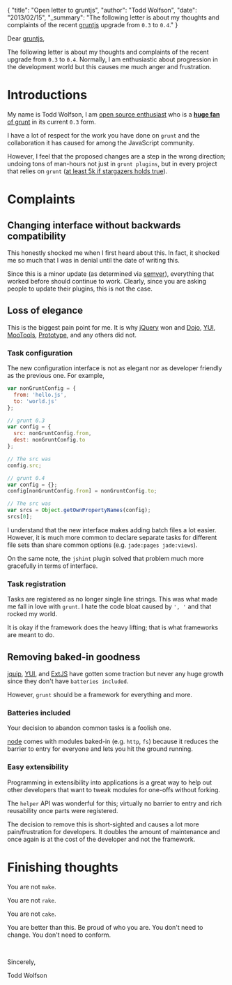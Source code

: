 {
  "title": "Open letter to gruntjs",
  "author": "Todd Wolfson",
  "date": "2013/02/15",
  "_summary": "The following letter is about my thoughts and complaints of the recent [gruntjs](http://gruntjs.com/) upgrade from `0.3` to `0.4`."
}

Dear [gruntjs][gruntjs],

The following letter is about my thoughts and complaints of the recent upgrade from `0.3` to `0.4`. Normally, I am enthusiastic about progression in the development world but this causes me much anger and frustration.

[gruntjs]: http://gruntjs.com/

# Introductions

My name is Todd Wolfson, I am [open source enthusiast][projects] who is a [**huge fan** of grunt][grunt-repos] in its current `0.3` form.

[projects]: http://twolfson.com/projects
[grunt-repos]: https://encrypted.google.com/search?q=grunt+twolfson&q=site:npmjs.org

I have a lot of respect for the work you have done on `grunt` and the collaboration it has caused for among the JavaScript community.

However, I feel that the proposed changes are a step in the wrong direction; undoing tons of man-hours not just in `grunt plugins`, but in every project that relies on `grunt` ([at least 5k if stargazers holds true][grunt-stars]).

[grunt-stars]: https://github.com/gruntjs/grunt/stargazers

# Complaints

## Changing interface without backwards compatibility

This honestly shocked me when I first heard about this. In fact, it shocked me so much that I was in denial until the date of writing this.

Since this is a minor update (as determined via [semver][semver]), everything that worked before should continue to work. Clearly, since you are asking people to update their plugins, this is not the case.

[semver]: http://semver.org/

## Loss of elegance
This is the biggest pain point for me. It is why [jQuery][jquery] won and [Dojo][dojo], [YUI][yui], [MooTools][mootools], [Prototype][prototype], and any others did not.

[jquery]: http://jquery.com/
[dojo]: http://dojotoolkit.org/
[yui]: http://yuilibrary.com/
[mootools]: http://mootools.net/
[prototype]: http://prototypejs.org/

### Task configuration
The new configuration interface is not as elegant nor as developer friendly as the previous one. For example,

```js
var nonGruntConfig = {
  from: 'hello.js',
  to: 'world.js'
};

// grunt 0.3
var config = {
  src: nonGruntConfig.from,
  dest: nonGruntConfig.to
};

// The src was
config.src;

// grunt 0.4
var config = {};
config[nonGruntConfig.from] = nonGruntConfig.to;

// The src was
var srcs = Object.getOwnPropertyNames(config);
srcs[0];
```

I understand that the new interface makes adding batch files a lot easier. However, it is much more common to declare separate tasks for different file sets than share common options (e.g. `jade:pages jade:views`).

On the same note, the `jshint` plugin solved that problem much more gracefully in terms of interface.

### Task registration
Tasks are registered as no longer single line strings. This was what made me fall in love with `grunt`. I hate the code bloat caused by `', '` and that rocked my world.

It is okay if the framework does the heavy lifting; that is what frameworks are meant to do.

## Removing baked-in goodness
[jquip][jquip], [YUI][yui], and [ExtJS][extjs] have gotten some traction but never any huge growth since they don't have `batteries included`.

However, `grunt` should be a framework for everything and more.

### Batteries included
Your decision to abandon common tasks is a foolish one.

[node][node] comes with modules baked-in (e.g. `http`, `fs`) because it reduces the barrier to entry for everyone and lets you hit the ground running.

### Easy extensibility
Programming in extensibility into applications is a great way to help out other developers that want to tweak modules for one-offs without forking.

The `helper` API was wonderful for this; virtually no barrier to entry and rich reusability once parts were registered.

The decision to remove this is short-sighted and causes a lot more pain/frustration for developers. It doubles the amount of maintenance and once again is at the cost of the developer and not the framework.

[jquip]: https://github.com/mythz/jquip
[node]: http://nodejs.org/
[extjs]: http://www.sencha.com/products/extjs

# Finishing thoughts
You are not `make`.

You are not `rake`.

You are not `cake`.

You are better than this. Be proud of who you are. You don't need to change. You don't need to conform.

&nbsp;

Sincerely,

Todd Wolfson